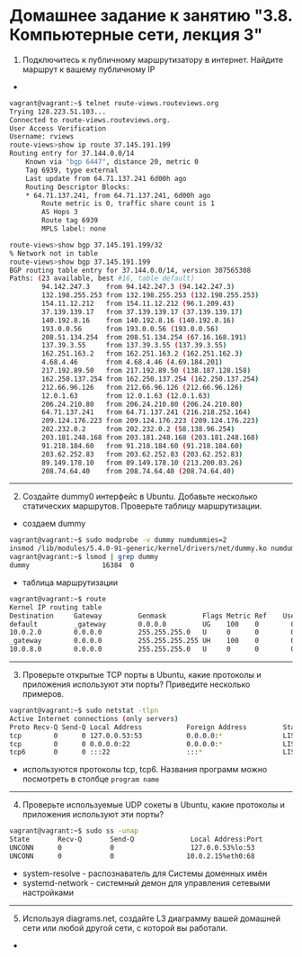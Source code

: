 # Домашнее задание к занятию "3.8. Компьютерные сети, лекция 3"

1. Подключитесь к публичному маршрутизатору в интернет. Найдите маршрут к вашему публичному IP
-
```bash
vagrant@vagrant:~$ telnet route-views.routeviews.org
Trying 128.223.51.103...
Connected to route-views.routeviews.org.
User Access Verification
Username: rviews
route-views>show ip route 37.145.191.199
Routing entry for 37.144.0.0/14
    Known via "bgp 6447", distance 20, metric 0
    Tag 6939, type external
    Last update from 64.71.137.241 6d00h ago
    Routing Descriptor Blocks:
    * 64.71.137.241, from 64.71.137.241, 6d00h ago
        Route metric is 0, traffic share count is 1
        AS Hops 3
        Route tag 6939
        MPLS label: none
```
```bash
route-views>show bgp 37.145.191.199/32
% Network not in table
route-views>show bgp 37.145.191.199
BGP routing table entry for 37.144.0.0/14, version 307565308
Paths: (23 available, best #16, table default)
        94.142.247.3    from 94.142.247.3 (94.142.247.3)
        132.198.255.253 from 132.198.255.253 (132.198.255.253)
        154.11.12.212   from 154.11.12.212 (96.1.209.43)
        37.139.139.17   from 37.139.139.17 (37.139.139.17)
        140.192.8.16    from 140.192.8.16 (140.192.8.16)
        193.0.0.56      from 193.0.0.56 (193.0.0.56)
        208.51.134.254  from 208.51.134.254 (67.16.168.191)
        137.39.3.55     from 137.39.3.55 (137.39.3.55)
        162.251.163.2   from 162.251.163.2 (162.251.162.3)
        4.68.4.46       from 4.68.4.46 (4.69.184.201)
        217.192.89.50   from 217.192.89.50 (138.187.128.158)
        162.250.137.254 from 162.250.137.254 (162.250.137.254)
        212.66.96.126   from 212.66.96.126 (212.66.96.126)
        12.0.1.63       from 12.0.1.63 (12.0.1.63)
        206.24.210.80   from 206.24.210.80 (206.24.210.80)
        64.71.137.241   from 64.71.137.241 (216.218.252.164)
        209.124.176.223 from 209.124.176.223 (209.124.176.223)
        202.232.0.2     from 202.232.0.2 (58.138.96.254)
        203.181.248.168 from 203.181.248.168 (203.181.248.168)
        91.218.184.60   from 91.218.184.60 (91.218.184.60)
        203.62.252.83   from 203.62.252.83 (203.62.252.83)
        89.149.178.10   from 89.149.178.10 (213.200.83.26)
        208.74.64.40    from 208.74.64.40 (208.74.64.40)
```
___
2. Создайте dummy0 интерфейс в Ubuntu. Добавьте несколько статических маршрутов. Проверьте таблицу маршрутизации.
- создаем dummy
```bash
vagrant@vagrant:~$ sudo modprobe -v dummy numdummies=2
insmod /lib/modules/5.4.0-91-generic/kernel/drivers/net/dummy.ko numdummies=0 numdummies=2
vagrant@vagrant:~$ lsmod | grep dummy
dummy                  16384  0
```
- таблица маршрутизации
```bash
vagrant@vagrant:~$ route
Kernel IP routing table
Destination     Gateway         Genmask         Flags Metric Ref    Use Iface
default         _gateway        0.0.0.0         UG    100    0        0 eth0
10.0.2.0        0.0.0.0         255.255.255.0   U     0      0        0 eth0
_gateway        0.0.0.0         255.255.255.255 UH    100    0        0 eth0
10.0.8.0        0.0.0.0         255.255.255.0   U     0      0        0 dummy0
```
___
3. Проверьте открытые TCP порты в Ubuntu, какие протоколы и приложения используют эти порты? Приведите несколько примеров.

```bash
vagrant@vagrant:~$ sudo netstat -tlpn
Active Internet connections (only servers)
Proto Recv-Q Send-Q Local Address           Foreign Address         State       PID/Program name
tcp        0      0 127.0.0.53:53           0.0.0.0:*               LISTEN      2315/systemd-resolv
tcp        0      0 0.0.0.0:22              0.0.0.0:*               LISTEN      675/sshd: /usr/sbin
tcp6       0      0 :::22                   :::*                    LISTEN      675/sshd: /usr/sbin
```
- используются протоколы tcp, tcp6. Названия программ можно посмотреть в столбце `program name`
___
4. Проверьте используемые UDP сокеты в Ubuntu, какие протоколы и приложения используют эти порты?
```bash
vagrant@vagrant:~$ sudo ss -unap
State       Recv-Q       Send-Q              Local Address:Port             Peer Address:Port      Process
UNCONN      0            0                   127.0.0.53%lo:53                    0.0.0.0:*          users:(("systemd-resolve",pid=2315,fd=12))
UNCONN      0            0                  10.0.2.15%eth0:68                    0.0.0.0:*          users:(("systemd-network",pid=5487,fd=22))
```
- system-resolve - распознаватель для Системы доменных имён
- systemd-network - системный демон для управления сетевыми настройками
___
5. Используя diagrams.net, создайте L3 диаграмму вашей домашней сети или любой другой сети, с которой вы работали.
-
